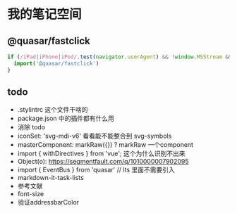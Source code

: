 # 我的笔记空间

## @quasar/fastclick

```javascript
if (/iPad|iPhone|iPod/.test(navigator.userAgent) && !window.MSStream && window.navigator.standalone) {
  import('@quasar/fastclick')
}
```

## todo

- .stylintrc 这个文件干啥的
- package.json 中的插件都有什么用
- 消除 todo
- iconSet: 'svg-mdi-v6' 看看能不能整合到 svg-symbols
- masterComponent: markRaw({}) ? markRaw 一个component
- import { withDirectives } from 'vue'; 这个为什么识别不出来
- Object(o): <https://segmentfault.com/q/1010000007902095>
- import { EventBus } from 'quasar'  // lts 里面不需要引入
- markdown-it-task-lists
- 参考文献
- font-size
- 验证addressbarColor
